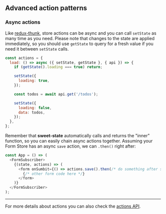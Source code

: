 ## Advanced action patterns

### Async actions

Like [redux-thunk](https://github.com/reduxjs/redux-thunk), store actions can be async and you can call `setState` as many time as you need. Please note that changes to the state are applied immediately, so you should use `getState` to query for a fresh value if you need it between `setState` calls.

```js
const actions = {
  load: () => async ({ setState, getState }, { api }) => {
    if (getState().loading === true) return;

    setState({
      loading: true,
    });

    const todos = await api.get('/todos');

    setState({
      loading: false,
      data: todos,
    });
  },
};
```

Remember that **sweet-state** automatically calls and returns the "inner" function, so you can easily chain async actions together.
Assuming your Form Store has an async `save` action, we can `.then()` right after:

```js
const App = () => (
  <FormSubscriber>
    {(state, actions) => (
      <form onSumbit={() => actions.save().then(/* do something after save*/)}>
        {/* other form code here */}
      </form>
    )}
  </FormSubscriber>
);
```

---

For more details about actions you can also check the [actions API](../api/actions.md).
